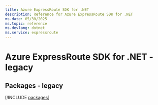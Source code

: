 ```yaml
---
title: Azure ExpressRoute SDK for .NET
description: Reference for Azure ExpressRoute SDK for .NET
ms.date: 05/30/2025
ms.topic: reference
ms.devlang: dotnet
ms.service: expressroute
---
```

# Azure ExpressRoute SDK for .NET - legacy
## Packages - legacy
[!INCLUDE [packages](expressroute-index.md)]